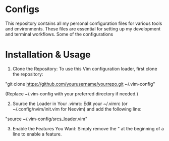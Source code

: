 # Configs
This repository contains all my personal configuration files for various tools and environments. These files are essential for setting up my development and terminal workflows. Some of the configurations 

# Installation & Usage
1. Clone the Repository:
To use this Vim configuration loader, first clone the repository:

"git clone https://github.com/yourusername/yourrepo.git ~/.vim-config"

(Replace ~/.vim-config with your preferred directory if needed.)

2. Source the Loader in Your .vimrc:
Edit your ~/.vimrc (or ~/.config/nvim/init.vim for Neovim) and add the following line:

"source ~/.vim-config/srcs_loader.vim"

3. Enable the Features You Want:
Simply remove the " at the beginning of a line to enable a feature.
